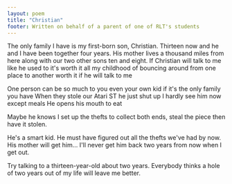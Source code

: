 ```yaml
---
layout: poem
title: "Christian"
footer: Written on behalf of a parent of one of RLT's students
---
```

The only family I have
is my first-born son, Christian.
Thirteen now and he and I
have been together four years.
His mother lives
a thousand miles from here
along with our two other sons
ten and eight.
If Christian will talk to me
like he used to
it's worth it all
my childhood of bouncing around
from one place to another
worth it if he will talk to me

One person can be so much to you
even your own kid
if it's the only family you have
When they stole our Atari ST
he just shut up
I hardly see him now except meals
He opens his mouth to eat

Maybe he knows I set up the thefts
to collect both ends,
steal the piece then have it stolen.

He's a smart kid.
He must have figured out
all the thefts we've had by now.
His mother will get him...
I'll never get him back
two years from now
when I get out.

Try talking to a thirteen-year-old
about two years.
Everybody thinks a hole of two years
out of my  life
will leave me better.
